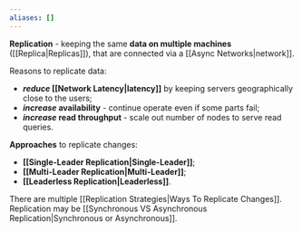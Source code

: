```yaml
---
aliases: []
---
```

**Replication** - keeping the same **data on multiple machines** ([[Replica|Replicas]]), that are connected via a [[Async Networks|network]].

Reasons to replicate data:
- ***reduce* [[Network Latency|latency]]** by keeping servers geographically close to the users;
- ***increase* availability** - continue operate even if some parts fail;
- ***increase* read throughput** - scale out number of nodes to serve read queries.

**Approaches** to replicate changes:
- **[[Single-Leader Replication|Single-Leader]]**;
- **[[Multi-Leader Replication|Multi-Leader]]**;
- **[[Leaderless Replication|Leaderless]]**.

There are multiple [[Replication Strategies|Ways To Replicate Changes]].
Replication may be [[Synchronous VS Asynchronous Replication|Synchronous or Asynchronous]].

